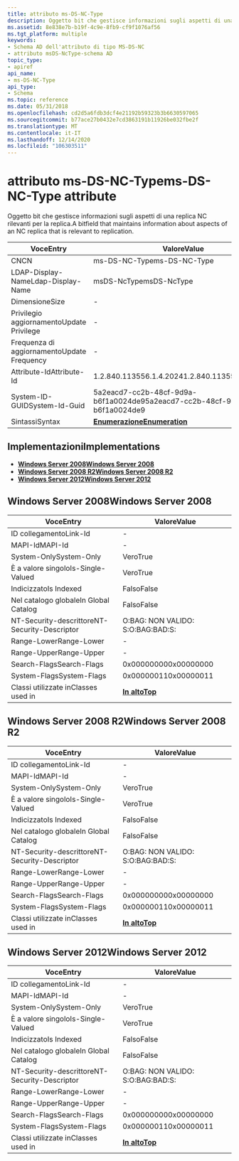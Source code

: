 ```yaml
---
title: attributo ms-DS-NC-Type
description: Oggetto bit che gestisce informazioni sugli aspetti di una replica NC rilevanti per la replica.
ms.assetid: 8e838e7b-b19f-4c9e-8fb9-cf9f1076af56
ms.tgt_platform: multiple
keywords:
- Schema AD dell'attributo di tipo MS-DS-NC
- attributo msDS-NcType-schema AD
topic_type:
- apiref
api_name:
- ms-DS-NC-Type
api_type:
- Schema
ms.topic: reference
ms.date: 05/31/2018
ms.openlocfilehash: cd2d5a6fdb3dcf4e21192b59323b3b6630597065
ms.sourcegitcommit: b77ace27b0432e7cd3863191b11926be032fbe2f
ms.translationtype: MT
ms.contentlocale: it-IT
ms.lasthandoff: 12/14/2020
ms.locfileid: "106303511"
---
```

# <a name="ms-ds-nc-type-attribute"></a><span data-ttu-id="62485-105">attributo ms-DS-NC-Type</span><span class="sxs-lookup"><span data-stu-id="62485-105">ms-DS-NC-Type attribute</span></span>

<span data-ttu-id="62485-106">Oggetto bit che gestisce informazioni sugli aspetti di una replica NC rilevanti per la replica.</span><span class="sxs-lookup"><span data-stu-id="62485-106">A bitfield that maintains information about aspects of an NC replica that is relevant to replication.</span></span>



| <span data-ttu-id="62485-107">Voce</span><span class="sxs-lookup"><span data-stu-id="62485-107">Entry</span></span> | <span data-ttu-id="62485-108">Valore</span><span class="sxs-lookup"><span data-stu-id="62485-108">Value</span></span> |
|-------------------|--------------------------------------|
| <span data-ttu-id="62485-109">CN</span><span class="sxs-lookup"><span data-stu-id="62485-109">CN</span></span>                | <span data-ttu-id="62485-110">ms-DS-NC-Type</span><span class="sxs-lookup"><span data-stu-id="62485-110">ms-DS-NC-Type</span></span>                        |
| <span data-ttu-id="62485-111">LDAP-Display-Name</span><span class="sxs-lookup"><span data-stu-id="62485-111">Ldap-Display-Name</span></span> | <span data-ttu-id="62485-112">msDS-NcType</span><span class="sxs-lookup"><span data-stu-id="62485-112">msDS-NcType</span></span>                          |
| <span data-ttu-id="62485-113">Dimensione</span><span class="sxs-lookup"><span data-stu-id="62485-113">Size</span></span>              | \-                                   |
| <span data-ttu-id="62485-114">Privilegio aggiornamento</span><span class="sxs-lookup"><span data-stu-id="62485-114">Update Privilege</span></span>  | \-                                   |
| <span data-ttu-id="62485-115">Frequenza di aggiornamento</span><span class="sxs-lookup"><span data-stu-id="62485-115">Update Frequency</span></span>  | \-                                   |
| <span data-ttu-id="62485-116">Attribute-Id</span><span class="sxs-lookup"><span data-stu-id="62485-116">Attribute-Id</span></span>      | <span data-ttu-id="62485-117">1.2.840.113556.1.4.2024</span><span class="sxs-lookup"><span data-stu-id="62485-117">1.2.840.113556.1.4.2024</span></span>              |
| <span data-ttu-id="62485-118">System-ID-GUID</span><span class="sxs-lookup"><span data-stu-id="62485-118">System-Id-Guid</span></span>    | <span data-ttu-id="62485-119">5a2eacd7-cc2b-48cf-9d9a-b6f1a0024de9</span><span class="sxs-lookup"><span data-stu-id="62485-119">5a2eacd7-cc2b-48cf-9d9a-b6f1a0024de9</span></span> |
| <span data-ttu-id="62485-120">Sintassi</span><span class="sxs-lookup"><span data-stu-id="62485-120">Syntax</span></span>            | [<span data-ttu-id="62485-121">**Enumerazione**</span><span class="sxs-lookup"><span data-stu-id="62485-121">**Enumeration**</span></span>](s-enumeration.md) |



## <a name="implementations"></a><span data-ttu-id="62485-122">Implementazioni</span><span class="sxs-lookup"><span data-stu-id="62485-122">Implementations</span></span>

-   [<span data-ttu-id="62485-123">**Windows Server 2008**</span><span class="sxs-lookup"><span data-stu-id="62485-123">**Windows Server 2008**</span></span>](#windows-server-2008)
-   [<span data-ttu-id="62485-124">**Windows Server 2008 R2**</span><span class="sxs-lookup"><span data-stu-id="62485-124">**Windows Server 2008 R2**</span></span>](#windows-server-2008-r2)
-   [<span data-ttu-id="62485-125">**Windows Server 2012**</span><span class="sxs-lookup"><span data-stu-id="62485-125">**Windows Server 2012**</span></span>](#windows-server-2012)

## <a name="windows-server-2008"></a><span data-ttu-id="62485-126">Windows Server 2008</span><span class="sxs-lookup"><span data-stu-id="62485-126">Windows Server 2008</span></span>



| <span data-ttu-id="62485-127">Voce</span><span class="sxs-lookup"><span data-stu-id="62485-127">Entry</span></span> | <span data-ttu-id="62485-128">Valore</span><span class="sxs-lookup"><span data-stu-id="62485-128">Value</span></span> |
|------------------------|---------------------------------|
| <span data-ttu-id="62485-129">ID collegamento</span><span class="sxs-lookup"><span data-stu-id="62485-129">Link-Id</span></span>                | \-                              |
| <span data-ttu-id="62485-130">MAPI-Id</span><span class="sxs-lookup"><span data-stu-id="62485-130">MAPI-Id</span></span>                | \-                              |
| <span data-ttu-id="62485-131">System-Only</span><span class="sxs-lookup"><span data-stu-id="62485-131">System-Only</span></span>            | <span data-ttu-id="62485-132">Vero</span><span class="sxs-lookup"><span data-stu-id="62485-132">True</span></span>                            |
| <span data-ttu-id="62485-133">È a valore singolo</span><span class="sxs-lookup"><span data-stu-id="62485-133">Is-Single-Valued</span></span>       | <span data-ttu-id="62485-134">Vero</span><span class="sxs-lookup"><span data-stu-id="62485-134">True</span></span>                            |
| <span data-ttu-id="62485-135">Indicizzato</span><span class="sxs-lookup"><span data-stu-id="62485-135">Is Indexed</span></span>             | <span data-ttu-id="62485-136">Falso</span><span class="sxs-lookup"><span data-stu-id="62485-136">False</span></span>                           |
| <span data-ttu-id="62485-137">Nel catalogo globale</span><span class="sxs-lookup"><span data-stu-id="62485-137">In Global Catalog</span></span>      | <span data-ttu-id="62485-138">Falso</span><span class="sxs-lookup"><span data-stu-id="62485-138">False</span></span>                           |
| <span data-ttu-id="62485-139">NT-Security-descrittore</span><span class="sxs-lookup"><span data-stu-id="62485-139">NT-Security-Descriptor</span></span> | <span data-ttu-id="62485-140">O:BAG: NON VALIDO: S:</span><span class="sxs-lookup"><span data-stu-id="62485-140">O:BAG:BAD:S:</span></span>                    |
| <span data-ttu-id="62485-141">Range-Lower</span><span class="sxs-lookup"><span data-stu-id="62485-141">Range-Lower</span></span>            | \-                              |
| <span data-ttu-id="62485-142">Range-Upper</span><span class="sxs-lookup"><span data-stu-id="62485-142">Range-Upper</span></span>            | \-                              |
| <span data-ttu-id="62485-143">Search-Flags</span><span class="sxs-lookup"><span data-stu-id="62485-143">Search-Flags</span></span>           | <span data-ttu-id="62485-144">0x00000000</span><span class="sxs-lookup"><span data-stu-id="62485-144">0x00000000</span></span>                      |
| <span data-ttu-id="62485-145">System-Flags</span><span class="sxs-lookup"><span data-stu-id="62485-145">System-Flags</span></span>           | <span data-ttu-id="62485-146">0x00000011</span><span class="sxs-lookup"><span data-stu-id="62485-146">0x00000011</span></span>                      |
| <span data-ttu-id="62485-147">Classi utilizzate in</span><span class="sxs-lookup"><span data-stu-id="62485-147">Classes used in</span></span>        | [<span data-ttu-id="62485-148">**In alto**</span><span class="sxs-lookup"><span data-stu-id="62485-148">**Top**</span></span>](c-top.md)<br/> |



## <a name="windows-server-2008-r2"></a><span data-ttu-id="62485-149">Windows Server 2008 R2</span><span class="sxs-lookup"><span data-stu-id="62485-149">Windows Server 2008 R2</span></span>



| <span data-ttu-id="62485-150">Voce</span><span class="sxs-lookup"><span data-stu-id="62485-150">Entry</span></span> | <span data-ttu-id="62485-151">Valore</span><span class="sxs-lookup"><span data-stu-id="62485-151">Value</span></span> |
|------------------------|---------------------------------|
| <span data-ttu-id="62485-152">ID collegamento</span><span class="sxs-lookup"><span data-stu-id="62485-152">Link-Id</span></span>                | \-                              |
| <span data-ttu-id="62485-153">MAPI-Id</span><span class="sxs-lookup"><span data-stu-id="62485-153">MAPI-Id</span></span>                | \-                              |
| <span data-ttu-id="62485-154">System-Only</span><span class="sxs-lookup"><span data-stu-id="62485-154">System-Only</span></span>            | <span data-ttu-id="62485-155">Vero</span><span class="sxs-lookup"><span data-stu-id="62485-155">True</span></span>                            |
| <span data-ttu-id="62485-156">È a valore singolo</span><span class="sxs-lookup"><span data-stu-id="62485-156">Is-Single-Valued</span></span>       | <span data-ttu-id="62485-157">Vero</span><span class="sxs-lookup"><span data-stu-id="62485-157">True</span></span>                            |
| <span data-ttu-id="62485-158">Indicizzato</span><span class="sxs-lookup"><span data-stu-id="62485-158">Is Indexed</span></span>             | <span data-ttu-id="62485-159">Falso</span><span class="sxs-lookup"><span data-stu-id="62485-159">False</span></span>                           |
| <span data-ttu-id="62485-160">Nel catalogo globale</span><span class="sxs-lookup"><span data-stu-id="62485-160">In Global Catalog</span></span>      | <span data-ttu-id="62485-161">Falso</span><span class="sxs-lookup"><span data-stu-id="62485-161">False</span></span>                           |
| <span data-ttu-id="62485-162">NT-Security-descrittore</span><span class="sxs-lookup"><span data-stu-id="62485-162">NT-Security-Descriptor</span></span> | <span data-ttu-id="62485-163">O:BAG: NON VALIDO: S:</span><span class="sxs-lookup"><span data-stu-id="62485-163">O:BAG:BAD:S:</span></span>                    |
| <span data-ttu-id="62485-164">Range-Lower</span><span class="sxs-lookup"><span data-stu-id="62485-164">Range-Lower</span></span>            | \-                              |
| <span data-ttu-id="62485-165">Range-Upper</span><span class="sxs-lookup"><span data-stu-id="62485-165">Range-Upper</span></span>            | \-                              |
| <span data-ttu-id="62485-166">Search-Flags</span><span class="sxs-lookup"><span data-stu-id="62485-166">Search-Flags</span></span>           | <span data-ttu-id="62485-167">0x00000000</span><span class="sxs-lookup"><span data-stu-id="62485-167">0x00000000</span></span>                      |
| <span data-ttu-id="62485-168">System-Flags</span><span class="sxs-lookup"><span data-stu-id="62485-168">System-Flags</span></span>           | <span data-ttu-id="62485-169">0x00000011</span><span class="sxs-lookup"><span data-stu-id="62485-169">0x00000011</span></span>                      |
| <span data-ttu-id="62485-170">Classi utilizzate in</span><span class="sxs-lookup"><span data-stu-id="62485-170">Classes used in</span></span>        | [<span data-ttu-id="62485-171">**In alto**</span><span class="sxs-lookup"><span data-stu-id="62485-171">**Top**</span></span>](c-top.md)<br/> |



## <a name="windows-server-2012"></a><span data-ttu-id="62485-172">Windows Server 2012</span><span class="sxs-lookup"><span data-stu-id="62485-172">Windows Server 2012</span></span>



| <span data-ttu-id="62485-173">Voce</span><span class="sxs-lookup"><span data-stu-id="62485-173">Entry</span></span> | <span data-ttu-id="62485-174">Valore</span><span class="sxs-lookup"><span data-stu-id="62485-174">Value</span></span> |
|------------------------|---------------------------------|
| <span data-ttu-id="62485-175">ID collegamento</span><span class="sxs-lookup"><span data-stu-id="62485-175">Link-Id</span></span>                | \-                              |
| <span data-ttu-id="62485-176">MAPI-Id</span><span class="sxs-lookup"><span data-stu-id="62485-176">MAPI-Id</span></span>                | \-                              |
| <span data-ttu-id="62485-177">System-Only</span><span class="sxs-lookup"><span data-stu-id="62485-177">System-Only</span></span>            | <span data-ttu-id="62485-178">Vero</span><span class="sxs-lookup"><span data-stu-id="62485-178">True</span></span>                            |
| <span data-ttu-id="62485-179">È a valore singolo</span><span class="sxs-lookup"><span data-stu-id="62485-179">Is-Single-Valued</span></span>       | <span data-ttu-id="62485-180">Vero</span><span class="sxs-lookup"><span data-stu-id="62485-180">True</span></span>                            |
| <span data-ttu-id="62485-181">Indicizzato</span><span class="sxs-lookup"><span data-stu-id="62485-181">Is Indexed</span></span>             | <span data-ttu-id="62485-182">Falso</span><span class="sxs-lookup"><span data-stu-id="62485-182">False</span></span>                           |
| <span data-ttu-id="62485-183">Nel catalogo globale</span><span class="sxs-lookup"><span data-stu-id="62485-183">In Global Catalog</span></span>      | <span data-ttu-id="62485-184">Falso</span><span class="sxs-lookup"><span data-stu-id="62485-184">False</span></span>                           |
| <span data-ttu-id="62485-185">NT-Security-descrittore</span><span class="sxs-lookup"><span data-stu-id="62485-185">NT-Security-Descriptor</span></span> | <span data-ttu-id="62485-186">O:BAG: NON VALIDO: S:</span><span class="sxs-lookup"><span data-stu-id="62485-186">O:BAG:BAD:S:</span></span>                    |
| <span data-ttu-id="62485-187">Range-Lower</span><span class="sxs-lookup"><span data-stu-id="62485-187">Range-Lower</span></span>            | \-                              |
| <span data-ttu-id="62485-188">Range-Upper</span><span class="sxs-lookup"><span data-stu-id="62485-188">Range-Upper</span></span>            | \-                              |
| <span data-ttu-id="62485-189">Search-Flags</span><span class="sxs-lookup"><span data-stu-id="62485-189">Search-Flags</span></span>           | <span data-ttu-id="62485-190">0x00000000</span><span class="sxs-lookup"><span data-stu-id="62485-190">0x00000000</span></span>                      |
| <span data-ttu-id="62485-191">System-Flags</span><span class="sxs-lookup"><span data-stu-id="62485-191">System-Flags</span></span>           | <span data-ttu-id="62485-192">0x00000011</span><span class="sxs-lookup"><span data-stu-id="62485-192">0x00000011</span></span>                      |
| <span data-ttu-id="62485-193">Classi utilizzate in</span><span class="sxs-lookup"><span data-stu-id="62485-193">Classes used in</span></span>        | [<span data-ttu-id="62485-194">**In alto**</span><span class="sxs-lookup"><span data-stu-id="62485-194">**Top**</span></span>](c-top.md)<br/> |



 

 





